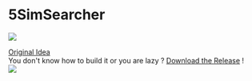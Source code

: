 # 5SimSearcher

[![](https://www.codefactor.io/repository/github/HideakiAtsuyo/5SimSearcher/badge)](https://www.codefactor.io/repository/github/HideakiAtsuyo/5SimSearcher)<br>

[Original Idea](https://github.com/Wizz1337/5SimSearcher)<br>You don't know how to build it or you are lazy ? [Download the Release](https://github.com/HideakiAtsuyo/5SimSearcher/releases) !<br>![](https://i.imgur.com/giLV0Ha.gif)
